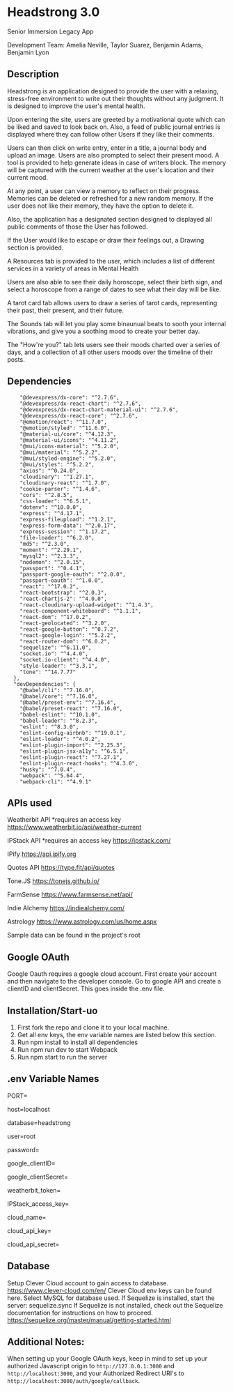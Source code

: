 # Headstrong 3.0
Senior Immersion Legacy App

Development Team: Amelia Neville, Taylor Suarez, Benjamin Adams, Benjamin Lyon

## Description
Headstrong is an application designed to provide the user with a relaxing, stress-free environment to write out their thoughts without any judgment. It is designed to improve the user's mental health.

Upon entering the site, users are greeted by a motivational quote which can be liked and saved to look back on. Also, a feed of public journal entries is displayed where they can follow other Users if they like their comments.

Users can then click on write entry, enter in a title, a journal body and upload an image. Users are also prompted to select their present mood. A tool is provided to help generate ideas in case of writers block. The memory will be captured with the current weather at the user's location and their current mood.

At any point, a user can view a memory to reflect on their progress. Memories can be deleted or refreshed for a new random memory. If the user does not like their memory, they have the option to delete it.

Also, the application has a designated section designed to displayed all public comments of those the User has followed.

If the User would like to escape  or draw their feelings out, a Drawing section is provided.

A Resources tab is provided to the user, which includes a list of different services in a variety of areas in Mental Health

Users are also able to see their daily horoscope, select their birth sign, and select a horoscope from a range of dates to see what their day will be like.

A tarot card tab allows users to draw a series of tarot cards, representing their past, their present, and their future.

The Sounds tab will let you play some binaunual beats to sooth your internal vibrations, and give you a soothing mood to create your better day.

The "How're you?" tab lets users see their moods charted over a series of days, and a collection of all other users moods over the timeline of their posts.


## Dependencies
``` "@babel/plugin-proposal-class-properties": "^7.16.0",
    "@devexpress/dx-core": "^2.7.6",
    "@devexpress/dx-react-chart": "^2.7.6",
    "@devexpress/dx-react-chart-material-ui": "^2.7.6",
    "@devexpress/dx-react-core": "^2.7.6",
    "@emotion/react": "^11.7.0",
    "@emotion/styled": "^11.6.0",
    "@material-ui/core": "^4.12.3",
    "@material-ui/icons": "^4.11.2",
    "@mui/icons-material": "^5.2.0",
    "@mui/material": "^5.2.2",
    "@mui/styled-engine": "^5.2.0",
    "@mui/styles": "^5.2.2",
    "axios": "^0.24.0",
    "cloudinary": "^1.27.1",
    "cloudinary-react": "^1.7.0",
    "cookie-parser": "^1.4.6",
    "cors": "^2.8.5",
    "css-loader": "^6.5.1",
    "dotenv": "^10.0.0",
    "express": "^4.17.1",
    "express-fileupload": "^1.2.1",
    "express-form-data": "^2.0.17",
    "express-session": "^1.17.2",
    "file-loader": "^6.2.0",
    "md5": "^2.3.0",
    "moment": "^2.29.1",
    "mysql2": "^2.3.3",
    "nodemon": "^2.0.15",
    "passport": "^0.4.1",
    "passport-google-oauth": "^2.0.0",
    "passport-oauth": "^1.0.0",
    "react": "^17.0.2",
    "react-bootstrap": "^2.0.3",
    "react-chartjs-2": "^4.0.0",
    "react-cloudinary-upload-widget": "^1.4.3",
    "react-component-whiteboard": "^1.1.1",
    "react-dom": "^17.0.2",
    "react-geolocated": "^3.2.0",
    "react-google-button": "^0.7.2",
    "react-google-login": "^5.2.2",
    "react-router-dom": "^6.0.2",
    "sequelize": "^6.11.0",
    "socket.io": "^4.4.0",
    "socket.io-client": "^4.4.0",
    "style-loader": "^3.3.1",
    "tone": "^14.7.77"
  },
  "devDependencies": {
    "@babel/cli": "^7.16.0",
    "@babel/core": "^7.16.0",
    "@babel/preset-env": "^7.16.4",
    "@babel/preset-react": "^7.16.0",
    "babel-eslint": "^10.1.0",
    "babel-loader": "^8.2.3",
    "eslint": "^8.3.0",
    "eslint-config-airbnb": "^19.0.1",
    "eslint-loader": "^4.0.2",
    "eslint-plugin-import": "^2.25.3",
    "eslint-plugin-jsx-a11y": "^6.5.1",
    "eslint-plugin-react": "^7.27.1",
    "eslint-plugin-react-hooks": "^4.3.0",
    "husky": "^7.0.4",
    "webpack": "^5.64.4",
    "webpack-cli": "^4.9.1"
  ```

## APIs used
Weatherbit API
*requires an access key
https://www.weatherbit.io/api/weather-current

IPStack API
*requires an access key
https://ipstack.com/

IPify
https://api.ipify.org

Quotes API
https://type.fit/api/quotes

Tone.JS
https://tonejs.github.io/

FarmSense
https://www.farmsense.net/api/

Indie Alchemy
https://indiealchemy.com/

Astrology
https://www.astrology.com/us/home.aspx

Sample data can be found in the project's root

## Google OAuth
Google Oauth requires a google cloud account. First create your account and then navigate to the developer console. Go to google API and create a clientID and clientSecret. This goes inside the .env file.

## Installation/Start-uo
1. First fork the repo and clone it to your local machine.
2. Get all env keys, the env variable names are listed below this section.
3. Run npm install to install all dependencies
4. Run npm run dev to start Webpack
5. Run npm start to run the server

## .env Variable Names

PORT=

host=localhost

database=headstrong

user=root

password=

google_clientID=

google_clientSecret=

weatherbit_token=

IPStack_access_key=

cloud_name=

cloud_api_key=

cloud_api_secret=

## Database
Setup Clever Cloud account to gain access to database.
https://www.clever-cloud.com/en/
Clever Cloud env keys can be found here. Select MySQL for database used.
If Sequelize is installed, start the server:
sequelize.sync
If Sequelize is not installed, check out the Sequelize documentation for instructions on how to proceed.
https://sequelize.org/master/manual/getting-started.html

## Additional Notes:
When setting up your Google OAuth keys, keep in mind to set up your authorized Javascript origin to `http://127.0.0.1:3000` and `http://localhost:3000`, and your Authorized Redirect URI's to `http://localhost:3000/auth/google/callback`.


